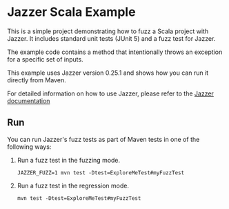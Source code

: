 # Jazzer Scala Example
This is a simple project demonstrating how to fuzz a Scala project with Jazzer. 
It includes standard unit tests (JUnit 5) and a fuzz test for Jazzer.

The example code contains a method that intentionally throws an exception for a specific set of inputs.

This example uses Jazzer version 0.25.1 and shows how you can run it directly from Maven.

For detailed information on how to use Jazzer, please refer to the [Jazzer documentation](https://github.com/CodeIntelligenceTesting/jazzer?tab=readme-ov-file#using-jazzer-via)

## Run
You can run Jazzer's fuzz tests as part of Maven tests in one of the following ways:
1. Run a fuzz test in the fuzzing mode. 
   ```shell
   JAZZER_FUZZ=1 mvn test -Dtest=ExploreMeTest#myFuzzTest
   ```
1. Run a fuzz test in the regression mode.
   ```shell
   mvn test -Dtest=ExploreMeTest#myFuzzTest
   ```
